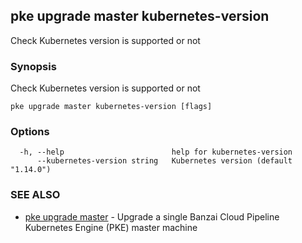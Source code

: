 ## pke upgrade master kubernetes-version

Check Kubernetes version is supported or not

### Synopsis

Check Kubernetes version is supported or not

```
pke upgrade master kubernetes-version [flags]
```

### Options

```
  -h, --help                        help for kubernetes-version
      --kubernetes-version string   Kubernetes version (default "1.14.0")
```

### SEE ALSO

* [pke upgrade master](pke_upgrade_master.md)	 - Upgrade a single Banzai Cloud Pipeline Kubernetes Engine (PKE) master machine

